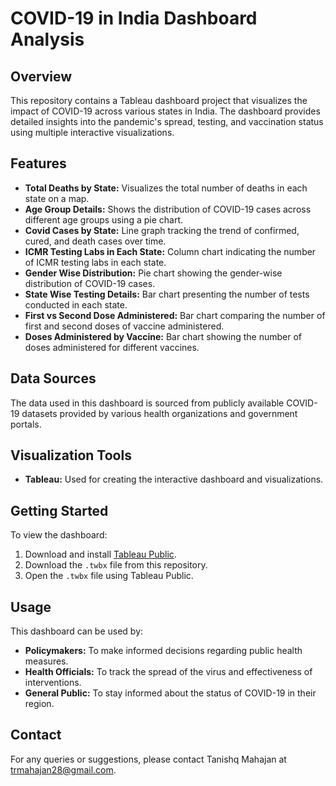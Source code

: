 # COVID-19 in India Dashboard Analysis

## Overview

This repository contains a Tableau dashboard project that visualizes the impact of COVID-19 across various states in India. The dashboard provides detailed insights into the pandemic's spread, testing, and vaccination status using multiple interactive visualizations.

## Features

- **Total Deaths by State:** Visualizes the total number of deaths in each state on a map.
- **Age Group Details:** Shows the distribution of COVID-19 cases across different age groups using a pie chart.
- **Covid Cases by State:** Line graph tracking the trend of confirmed, cured, and death cases over time.
- **ICMR Testing Labs in Each State:** Column chart indicating the number of ICMR testing labs in each state.
- **Gender Wise Distribution:** Pie chart showing the gender-wise distribution of COVID-19 cases.
- **State Wise Testing Details:** Bar chart presenting the number of tests conducted in each state.
- **First vs Second Dose Administered:** Bar chart comparing the number of first and second doses of vaccine administered.
- **Doses Administered by Vaccine:** Bar chart showing the number of doses administered for different vaccines.

## Data Sources

The data used in this dashboard is sourced from publicly available COVID-19 datasets provided by various health organizations and government portals.

## Visualization Tools

- **Tableau:** Used for creating the interactive dashboard and visualizations.

## Getting Started

To view the dashboard:

1. Download and install [Tableau Public](https://public.tableau.com/en-us/s/download).
2. Download the `.twbx` file from this repository.
3. Open the `.twbx` file using Tableau Public.

## Usage

This dashboard can be used by:
- **Policymakers:** To make informed decisions regarding public health measures.
- **Health Officials:** To track the spread of the virus and effectiveness of interventions.
- **General Public:** To stay informed about the status of COVID-19 in their region.

## Contact

For any queries or suggestions, please contact Tanishq Mahajan at trmahajan28@gmail.com.


